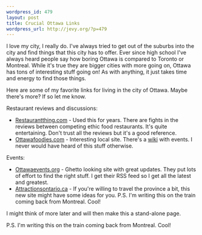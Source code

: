 ```yaml
--- 
wordpress_id: 479
layout: post
title: Crucial Ottawa Links
wordpress_url: http://jevy.org/?p=479
---
```

I love my city, I really do.  I've always tried to get out of the suburbs into the city and find things that this city has to offer.  Ever since high school I've always heard people say how boring Ottawa is compared to Toronto or Montreal.  While it's true they are bigger cities with more going on, Ottawa has tons of interesting stuff going on!  As with anything, it just takes time and energy to find those things.

Here are some of my favorite links for living in the city of Ottawa.  Maybe there's more?  If so let me know.

Restaurant reviews and discussions:
<ul>
<li><a href="http://restaurantthing.com/ca/on/ottawa/index.php">Restaurantthing.com</a> - Used this for years.  There are fights in the reviews between competing ethic food restaurants.  It's quite entertaining.  Don't trust all the reviews but it's a good reference.</li>
<li><a href="http://ottawafoodies.com/">Ottawafoodies.com</a> - Interesting local site.  There's a <a href="http://wiki.ottawafoodies.com/doku.php?id=events">wiki</a> with events.  I never would have heard of this stuff otherwise.</a>
</ul>

Events:
<ul>
<li><a href="http://www.ottawaevents.org/">Ottawaevents.org</a> - Ghetto looking site with great updates.  They put lots of effort to find the right stuff.  I get their RSS feed so I get all the latest and greatest.</li>
<li><a href="http://attractionsontario.ca/">Attractionsontario.ca</a> - If you're willing to travel the province a bit, this new site might have some ideas for you.
P.S.  I'm writing this on the train coming back from Montreal.  Cool!</li>
</ul>

I might think of more later and will then make this a stand-alone page.

P.S. I'm writing this on the train coming back from Montreal.  Cool!
